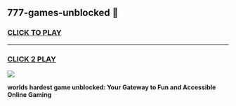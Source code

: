 
## 777-games-unblocked 👋
<h3>
<a href="https://premium.freeplayer.one?title=777-games-unblocked&ref=14F">CLICK TO PLAY</a></h3>
<hr>

<h3>
<a href="https://premium.freeplayer.one?title=777-games-unblocked&ref=14F">CLICK 2 PLAY</a>
  
</h3>

<a href="https://premium.freeplayer.one?title=777-games-unblocked&ref=12F/"><img src="https://clearcache.store/games.png"></a>


**worlds hardest game unblocked: Your Gateway to Fun and Accessible Online Gaming**
